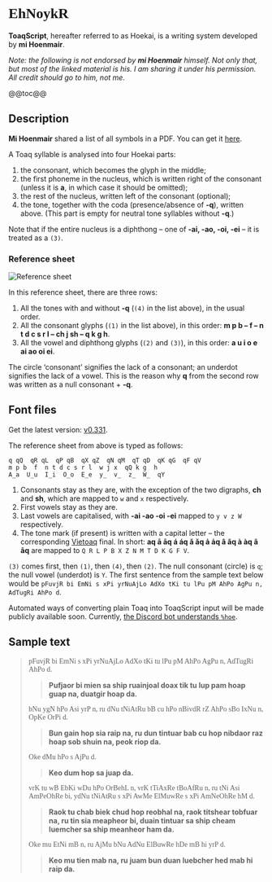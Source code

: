<style>
@font-face {
  font-family: 'ToaqScript';
  src: url(fonts/ToaqScript.ttf);
}
u {
  text-decoration: none;
  font-family: ToaqScript;
}
</style>

<h1><u>EhNoykR</u></h1>

<b>ToaqScript</b>, hereafter referred to as Hoekai, is a writing system developed by **mi Hoenmair**.

*Note: the following is not endorsed by **mi Hoenmair** himself. Not only that, but most of the linked material is his. I am sharing it under his permission. All credit should go to him, not me.*

@@toc@@

## Description

**Mi Hoenmair** shared a list of all symbols in a PDF. You can get it [here](assets/script-sheet.pdf).

A Toaq syllable is analysed into four Hoekai parts:
1. the consonant, which becomes the glyph in the middle;
2. the first phoneme in the nucleus, which is written right of the consonant (unless it is **a**, in which case it should be omitted);
3. the rest of the nucleus, written left of the consonant (optional);
4. the tone, together with the coda (presence/absence of **-q**), written above. (This part is empty for neutral tone syllables without **-q**.)

Note that if the entire nucleus is a diphthong – one of **-ai, -ao, -oi, -ei** – it is treated as a `(3)`.

### Reference sheet

![Reference sheet](assets/reference-sheet.png)

In this reference sheet, there are three rows:
1. All the tones with and without **-q** (`(4)` in the list above), in the usual order.
2. All the consonant glyphs (`(1)` in the list above), in this order: **m p b – f – n t d c s r l – ch j sh – q k g h**.
3. All the vowel and diphthong glyphs (`(2)` and `(3)`), in this order: **a u i o e ai ao oi ei**.

The circle ‘consonant’ signifies the lack of a consonant; an underdot signifies the lack of a vowel. This is the reason why **q** from the second row was written as a null consonant + **-q**.

## Font files

Get the latest version: [v0.331](fonts/ToaqScript.ttf).

The reference sheet from above is typed as follows:
```
q qQ  qR qL  qP qB  qX qZ  qN qM  qT qD  qK qG  qF qV 
m p b  f  n t d c s r l  w j x  qQ k g  h 
A_a  U_u  I_i  O_o  E_e  y_  v_  z_  W_  qY
```

1. Consonants stay as they are, with the exception of the two digraphs, **ch** and **sh**, which are mapped to `w` and `x` respectively.
2. First vowels stay as they are.
3. Last vowels are capitalised, with **-ai -ao -oi -ei** mapped to `y v z W` respectively.
4. The tone mark (if present) is written with a capital letter – the corresponding [Vietoaq](vietoaq.md) final. In short: **aq ā āq á áq ǎ ǎq ả ảq â âq à àq ã ãq** are mapped to `Q R L P B X Z N M T D K G F V`.

`(3)` comes first, then `(1)`, then `(4)`, then `(2)`. The null consonant (circle) is `q`; the null vowel (underdot) is `Y`. The first sentence from the sample text below would be `pFuvjR bi EmNi s xPi yrNuAjLo AdXo tKi tu lPu pM AhPo AgPu n, AdTugRi AhPo d`.

Automated ways of converting plain Toaq into ToaqScript input will be made publicly available soon. Currently, [the Discord bot understands `%hoe`](nuogai.md).

## Sample text

> <u>pFuvjR bi EmNi s xPi yrNuAjLo AdXo tKi tu lPu pM AhPo AgPu n, AdTugRi AhPo d.</u>
> > **Pufjaor bi mien sa ship ruainjoal doax tik tu lup pam hoap guap na, duatgir hoap da.**  
>
> <u>bNu ygN hPo Asi yrP n, ru dNu tNiAtRu bB cu hPo nBivdR rZ AhPo sBo IxNu n, OpKe OrPi d.</u>
> > **Bun gain hop sia raip na, ru dun tintuar bab cu hop nibdaor raz hoap sob shuin na, peok riop da.**  
>
> <u>Oke dMu hPo s AjPu d. </u>
> > **Keo dum hop sa juap da.**  
>
> <u>vrK tu wB EbKi wDu hPo OrBehL n, vrK tTiAxRe tBoAfRu n, ru tNi Asi AmPeOhRe bi, ydNu tNiAtRu s xPi AwMe ElMuwRe s xPi AmNeOhRe hM d.</u>
> > **Raok tu chab biek chud hop reobhal na, raok titshear tobfuar na, ru tin sia meapheor bi, duain tintuar sa ship cheam luemcher sa ship meanheor ham da.**  
>
> <u>Oke mu EtNi mB n, ru AjMu bNu AdNu ElBuwRe hDe mB hi yrP d.</u>
> > **Keo mu tien mab na, ru juam bun duan luebcher hed mab hi raip da.**  
